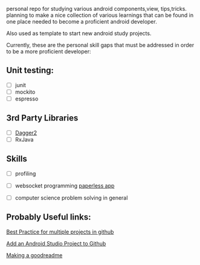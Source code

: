 personal repo for studying various android components,view, tips,tricks.
planning to make a nice collection of various learnings that can be found in one place needed to become a proficient android developer.

Also used as template to start new android study projects.


Currently, these are the personal skill gaps that must be addressed in order to be a more proficient developer:
## Unit testing:
- [ ] junit
- [ ] mockito
- [ ] espresso 
## 3rd Party Libraries
- [ ] [Dagger2](https://github.com/IMdmp/AndroidStudy/tree/dagger2study)
- [ ] RxJava
## Skills
- [ ] profiling
- [ ] websocket programming [paperless app](https://github.com/IMdmp/Paperless)
- [ ] computer science problem solving in general 


## Probably Useful links:	
[Best Practice for multiple projects in github](https://stackoverflow.com/questions/14679614/whats-the-best-practice-for-putting-multiple-projects-in-a-git-repository)

[Add an Android Studio Project to Github](https://stackoverflow.com/questions/37093723/how-to-add-an-android-studio-project-to-github)

[Making a goodreadme](https://gist.githubusercontent.com/fvcproductions/1bfc2d4aecb01a834b46/raw/d8d38c44244b84f0a6e93c200617604eb91ca9cc/sampleREADME.md)